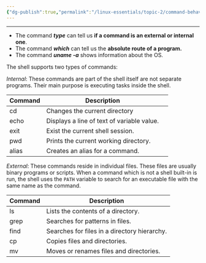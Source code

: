 ```yaml
---
{"dg-publish":true,"permalink":"/linux-essentials/topic-2/command-behavior-types/","noteIcon":""}
---
```


---
- The command ___type___ can tell us **if a command is an external or internal one**.
- The command ___which___ can tell us the **absolute route of a program.**
- The command ___uname -a___ shows information about the OS.

The shell supports two types of commands:

_Internal_: These commands are part of the shell itself are not separate programs. Their main purpose is executing tasks inside the shell.

| Command | Description                                |     |
| ------- | ------------------------------------------ | --- |
| cd      | Changes the current directory              |     |
| echo    | Displays a line of text of variable value. |     |
| exit    | Exist the current shell session.           |     |
| pwd     | Prints the current working directory.      |     |
| alias   | Creates an alias for a command.            |     |

_External_: These commands reside in individual files. These files are usually binary programs or scripts. When a command which is not a shell built-in is run, the shell uses the `PATH` variable to search for an executable file with the same name as the command.

| Command | Description                                  |
| ------- | -------------------------------------------- |
| ls      | Lists the contents of a directory.           |
| grep    | Searches for patterns in files.              |
| find    | Searches for files in a directory hierarchy. |
| cp      | Copies files and directories.                |
| mv      | Moves or renames files and directories.      |

